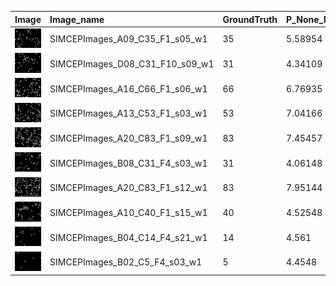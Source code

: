 |Image|Image_name|GroundTruth| P_None_Nuc| P_Nuclei| 
| :------------- | :------------- |:------------- |:------------- |:------------- | 
|![image](SIMCEPImages_A09_C35_F1_s05_w1.jpg)|SIMCEPImages_A09_C35_F1_s05_w1|35|5.58954| 
|![image](SIMCEPImages_D08_C31_F10_s09_w1.jpg)|SIMCEPImages_D08_C31_F10_s09_w1|31|4.34109| 
|![image](SIMCEPImages_A16_C66_F1_s06_w1.jpg)|SIMCEPImages_A16_C66_F1_s06_w1|66|6.76935| 
|![image](SIMCEPImages_A13_C53_F1_s03_w1.jpg)|SIMCEPImages_A13_C53_F1_s03_w1|53|7.04166| 
|![image](SIMCEPImages_A20_C83_F1_s09_w1.jpg)|SIMCEPImages_A20_C83_F1_s09_w1|83|7.45457| 
|![image](SIMCEPImages_B08_C31_F4_s03_w1.jpg)|SIMCEPImages_B08_C31_F4_s03_w1|31|4.06148| 
|![image](SIMCEPImages_A20_C83_F1_s12_w1.jpg)|SIMCEPImages_A20_C83_F1_s12_w1|83|7.95144| 
|![image](SIMCEPImages_A10_C40_F1_s15_w1.jpg)|SIMCEPImages_A10_C40_F1_s15_w1|40|4.52548| 
|![image](SIMCEPImages_B04_C14_F4_s21_w1.jpg)|SIMCEPImages_B04_C14_F4_s21_w1|14|4.561| 
|![image](SIMCEPImages_B02_C5_F4_s03_w1.jpg)|SIMCEPImages_B02_C5_F4_s03_w1|5|4.4548| 

